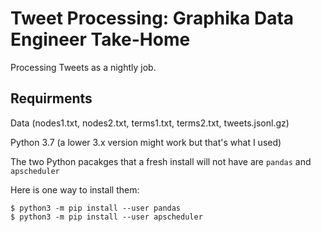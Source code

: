 # Tweet Processing: Graphika Data Engineer Take-Home 
Processing Tweets as a nightly job. 

## Requirments
Data (nodes1.txt, nodes2.txt, terms1.txt, terms2.txt, tweets.jsonl.gz)

Python 3.7 (a lower 3.x version might work but that's what I used)

The two Python pacakges that a fresh install will not have are `pandas` and `apscheduler` 

Here is one way to install them:

```shell
$ python3 -m pip install --user pandas
$ python3 -m pip install --user apscheduler
```
